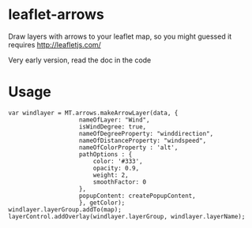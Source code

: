 leaflet-arrows
==============

Draw layers with arrows to your leaflet map, so you might guessed it requires http://leafletjs.com/

Very early version, read the doc in the code

Usage
=====

	var windlayer = MT.arrows.makeArrowLayer(data, {
						nameOfLayer: "Wind", 
						isWindDegree: true,
						nameOfDegreeProperty: "winddirection", 
						nameOfDistanceProperty: "windspeed", 
						nameOfColorProperty : 'alt',
						pathOptions : { 
							color: '#333', 
							opacity: 0.9,
							weight: 2,
							smoothFactor: 0
						}, 
						popupContent: createPopupContent,
						}, getColor);
	windlayer.layerGroup.addTo(map);
	layerControl.addOverlay(windlayer.layerGroup, windlayer.layerName);